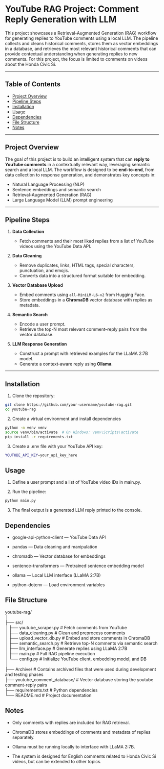 # YouTube RAG Project: Comment Reply Generation with LLM

This project showcases a Retrieval-Augmented Generation (RAG) workflow for generating replies to YouTube comments using a local LLM. The pipeline collects and cleans historical comments, stores them as vector embeddings in a database, and retrieves the most relevant historical comments that can provide contextual understanding when generating replies to new comments. For this project, the focus is limited to comments on videos about the Honda Civic Si.


---

## Table of Contents

- [Project Overview](#project-overview)
- [Pipeline Steps](#pipeline-steps)
- [Installation](#installation)
- [Usage](#usage)
- [Dependencies](#dependencies)
- [File Structure](#file-structure)
- [Notes](#notes)  

---

## Project Overview

The goal of this project is to build an intelligent system that can **reply to YouTube comments** in a contextually relevant way, leveraging semantic search and a local LLM. The workflow is designed to be **end-to-end**, from data collection to response generation, and demonstrates key concepts in:

- Natural Language Processing (NLP)  
- Sentence embeddings and semantic search  
- Retrieval-Augmented Generation (RAG)  
- Large Language Model (LLM) prompt engineering  

---

## Pipeline Steps

1. **Data Collection**  
   - Fetch comments and their most liked replies from a list of YouTube videos using the YouTube Data API.

2. **Data Cleaning**  
   - Remove duplicates, links, HTML tags, special characters, punctuation, and emojis.
   - Converts data into a structured format suitable for embedding.

3. **Vector Database Upload**  
   - Embed comments using `all-MiniLM-L6-v2` from Hugging Face.
   - Store embeddings in a **ChromaDB** vector database with replies as metadata.

4. **Semantic Search**  
   - Encode a user prompt.
   - Retrieve the top-N most relevant comment–reply pairs from the vector database.

5. **LLM Response Generation**  
   - Construct a prompt with retrieved examples for the LLaMA 2:7B model.
   - Generate a context-aware reply using **Ollama**.

---

## Installation

1. Clone the repository:

```bash
git clone https://github.com/your-username/youtube-rag.git
cd youtube-rag
```

2. Create a virtual environment and install dependencies

```bash
python -m venv venv
source venv/bin/activate  # On Windows: venv\Scripts\activate
pip install -r requirements.txt
```

3. Create a .env file with your YouTube API key:

```bash
YOUTUBE_API_KEY=your_api_key_here
```

## Usage

1. Define a user prompt and a list of YouTube video IDs in main.py.

2. Run the pipeline:
```bash
python main.py
```

3. The final output is a generated LLM reply printed to the console.

## Dependencies

- google-api-python-client — YouTube Data API

- pandas — Data cleaning and manipulation

- chromadb — Vector database for embeddings

- sentence-transformers — Pretrained sentence embedding model

- ollama — Local LLM interface (LLaMA 2:7B)

- python-dotenv — Load environment variables

## File Structure

youtube-rag/  
│  
├── src/  
│   ├── youtube_scraper.py       # Fetch comments from YouTube  
│   ├── data_cleaning.py         # Clean and preprocess comments  
│   ├── upload_vector_db.py      # Embed and store comments in ChromaDB  
│   ├── semantic_search.py       # Retrieve top-N comments via semantic search  
│   ├── llm_interface.py         # Generate replies using LLaMA 2:7B  
│   ├── main.py                  # Full RAG pipeline execution  
│   └── config.py                # Initialize YouTube client, embedding model, and DB  
│  
├── Archive/                     # Contains archived files that were used during development and testing phases  
├── youtube_comment_database/    # Vector database storing the youtube comment-reply pairs  
├── requirements.txt             # Python dependencies  
└── README.md                     # Project documentation  

## Notes

- Only comments with replies are included for RAG retrieval.

- ChromaDB stores embeddings of comments and metadata of replies separately.

- Ollama must be running locally to interface with LLaMA 2:7B.

- The system is designed for English comments related to Honda Civic Si videos, but can be extended to other topics.
